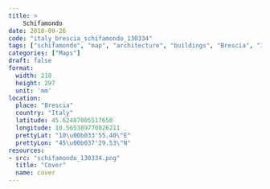 ```yaml
---
title: > 
    Schifamondo
date: 2018-09-26
code: "italy_brescia_schifamondo_130334"
tags: ["schifamondo", "map", "architecture", "buildings", "Brescia", "Italy"]
categories: ["Maps"]
draft: false
format:
  width: 210
  height: 297
  unit: 'mm'
location:
  place: "Brescia"
  country: "Italy"
  latitude: 45.62487005517658
  longitude: 10.565389770826211
  prettyLat: "10\u00b033'55.40\"E"
  prettyLon: "45\u00b037'29.53\"N"
resources:
- src: "schifamondo_130334.png"
  title: "Cover"
  name: cover
---
```

